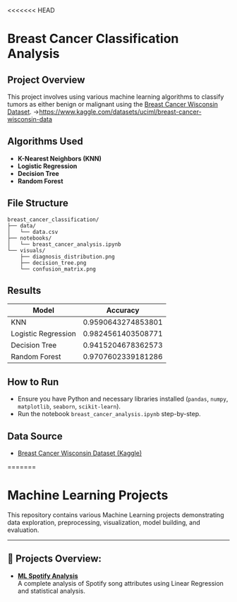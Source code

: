 <<<<<<< HEAD
# Breast Cancer Classification Analysis

## Project Overview
This project involves using various machine learning algorithms to classify tumors as either benign or malignant using the [Breast Cancer Wisconsin Dataset](https://www.kaggle.com/datasets/uciml/breast-cancer-wisconsin-data).
->https://www.kaggle.com/datasets/uciml/breast-cancer-wisconsin-data

## Algorithms Used
- **K-Nearest Neighbors (KNN)**
- **Logistic Regression**
- **Decision Tree**
- **Random Forest**

## File Structure
```
breast_cancer_classification/
├── data/
│   └── data.csv
├── notebooks/
│   └── breast_cancer_analysis.ipynb
└── visuals/
    ├── diagnosis_distribution.png
    ├── decision_tree.png
    └── confusion_matrix.png
```

## Results
| Model                | Accuracy               |
|----------------------|------------------------|
| KNN                  | 0.9590643274853801     |
| Logistic Regression  | 0.9824561403508771     |
| Decision Tree        | 0.9415204678362573     |
| Random Forest        | 0.9707602339181286     |


## How to Run
- Ensure you have Python and necessary libraries installed (`pandas`, `numpy`, `matplotlib`, `seaborn`, `scikit-learn`).
- Run the notebook `breast_cancer_analysis.ipynb` step-by-step.

## Data Source
- [Breast Cancer Wisconsin Dataset (Kaggle)](https://www.kaggle.com/datasets/uciml/breast-cancer-wisconsin-data)

=======
# Machine Learning Projects

This repository contains various Machine Learning projects demonstrating data exploration, preprocessing, visualization, model building, and evaluation.

---

## 📁 Projects Overview:

- **[ML Spotify Analysis](ML_Spotify_Analysis/README.md)**  
  A complete analysis of Spotify song attributes using Linear Regression and statistical analysis.


